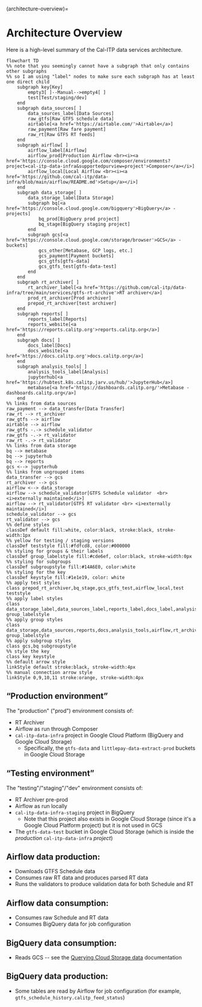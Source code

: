(architecture-overview)=
# Architecture Overview
Here is a high-level summary of the Cal-ITP data services architecture.

```{mermaid}
flowchart TD
%% note that you seemingly cannot have a subgraph that only contains other subgraphs
%% so I am using "label" nodes to make sure each subgraph has at least one direct child
    subgraph key[Key]
        empty3[ ]--Manual-->empty4[ ]
        test[Test/staging/dev]
    end
    subgraph data_sources[ ]
        data_sources_label[Data Sources]
        raw_gtfs[Raw GTFS schedule data]
        airtable[<a href='https://airtable.com/'>Airtable</a>]
        raw_payment[Raw fare payment]
        raw_rt[Raw GTFS RT feeds]
    end
    subgraph airflow[ ]
        airflow_label[Airflow]
        airflow_prod[Production Airflow <br><i><a href='https://console.cloud.google.com/composer/environments?project=cal-itp-data-infra&supportedpurview=project'>Composer</a></i>]
        airflow_local[Local Airflow <br><i><a href='https://github.com/cal-itp/data-infra/blob/main/airflow/README.md'>Setup</a></i>]
    end
    subgraph data_storage[ ]
        data_storage_label[Data Storage]
        subgraph bq[<a href='https://console.cloud.google.com/bigquery'>BigQuery</a> - projects]
            bq_prod[BigQuery prod project]
            bq_stage[BigQuery staging project]
        end
        subgraph gcs[<a href='https://console.cloud.google.com/storage/browser'>GCS</a> - buckets]
            gcs_other[Metabase, GCP logs, etc.]
            gcs_payment[Payment buckets]
            gcs_gtfs[gtfs-data]
            gcs_gtfs_test[gtfs-data-test]
        end
    end
    subgraph rt_archiver[ ]
        rt_archiver_label[<a href='https://github.com/cal-itp/data-infra/tree/main/services/gtfs-rt-archive'>RT archiver</a>]
        prod_rt_archiver[Prod archiver]
        prepod_rt_archiver[test archiver]
    end
    subgraph reports[ ]
        reports_label[Reports]
        reports_website[<a href='https://reports.calitp.org'>reports.calitp.org</a>]
    end
    subgraph docs[ ]
        docs_label[Docs]
        docs_website[<a href='https://docs.calitp.org'>docs.calitp.org</a>]
    end
    subgraph analysis_tools[ ]
        analysis_tools_label[Analysis]
        jupyterhub[<a href='https://hubtest.k8s.calitp.jarv.us/hub/'>JupyterHub</a>]
        metabase[<a href='https://dashboards.calitp.org/'>Metabase - dashboards.calitp.org</a>]
    end
%% links from data sources
raw_payment --> data_transfer[Data Transfer]
raw_rt --> rt_archiver
raw_gtfs --> airflow
airtable --> airflow
raw_gtfs -.-> schedule_validator
raw_gtfs -.-> rt_validator
raw_rt -.-> rt_validator
%% links from data storage
bq --> metabase
bq --> jupyterhub
bq --> reports
gcs <--> jupyterhub
%% links from ungrouped items
data_transfer --> gcs
rt_archiver --> gcs
airflow <--> data_storage
airflow --> schedule_validator[GTFS Schedule validator  <br> <i>externally maintained</i>]
airflow --> rt_validator[GTFS RT validator <br> <i>externally maintained</i>]
schedule_validator --> gcs
rt_validator --> gcs
%% define styles
classDef default fill:white, color:black, stroke:black, stroke-width:1px
%% yellow for testing / staging versions
classDef teststyle fill:#fdfcd8, color:#000000
%% styling for groups & their labels
classDef group_labelstyle fill:#cde6ef, color:black, stroke-width:0px
%% styling for subgroups
classDef subgroupstyle fill:#14A6E0, color:white
%% styling for the key
classDef keystyle fill:#1e1e19, color: white
%% apply test styles
class prepod_rt_archiver,bq_stage,gcs_gtfs_test,airflow_local,test teststyle
%% apply label styles
class data_storage_label,data_sources_label,reports_label,docs_label,analysis_tools_label,airflow_label,rt_archiver_label group_labelstyle
%% apply group styles
class data_storage,data_sources,reports,docs,analysis_tools,airflow,rt_archiver group_labelstyle
%% apply subgroup styles
class gcs,bq subgroupstyle
%% style the key
class key keystyle
%% default arrow style
linkStyle default stroke:black, stroke-width:4px
%% manual connection arrow style
linkStyle 0,9,10,11 stroke:orange, stroke-width:4px
```

## “Production environment”

The "production" ("prod") environment consists of:
* RT Archiver
* Airflow as run through Composer
* `cal-itp-data-infra` project in Google Cloud Platform (BigQuery and Google Cloud Storage)
    * Specifically, the `gtfs-data` and `littlepay-data-extract-prod` buckets in Google Cloud Storage


## “Testing environment”
The "testing"/"staging"/"dev" environment consists of:
* RT Archiver pre-prod
* Airflow as run locally
* `cal-itp-data-infra-staging` project in BigQuery
    * Note that this project also exists in Google Cloud Storage (since it's a Google Cloud Platform project) but it is not used in GCS
* The `gtfs-data-test` bucket in Google Cloud Storage (which is inside the *production* `cal-itp-data-infra` *project*)

## Airflow data production:
* Downloads GTFS Schedule data
* Consumes raw RT data and produces parsed RT data
* Runs the validators to produce validation data for both Schedule and RT

## Airflow data consumption:
* Consumes raw Schedule and RT data
* Consumes BigQuery data for job configuration

## BigQuery data consumption:
* Reads GCS -- see the [Querying Cloud Storage data](https://cloud.google.com/bigquery/external-data-cloud-storage) documentation

## BigQuery data production:
* Some tables are read by Airflow for job configuration (for example, `gtfs_schedule_history.calitp_feed_status`)
